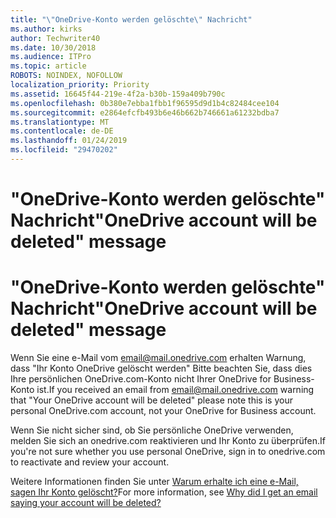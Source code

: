 ```yaml
---
title: "\"OneDrive-Konto werden gelöschte\" Nachricht"
ms.author: kirks
author: Techwriter40
ms.date: 10/30/2018
ms.audience: ITPro
ms.topic: article
ROBOTS: NOINDEX, NOFOLLOW
localization_priority: Priority
ms.assetid: 16645f44-219e-4f2a-b30b-159a409b790c
ms.openlocfilehash: 0b380e7ebba1fbb1f96595d9d1b4c82484cee104
ms.sourcegitcommit: e2864efcfb493b6e46b662b746661a61232bdba7
ms.translationtype: MT
ms.contentlocale: de-DE
ms.lasthandoff: 01/24/2019
ms.locfileid: "29470202"
---
```

# <a name="onedrive-account-will-be-deleted-message"></a><span data-ttu-id="24665-102">"OneDrive-Konto werden gelöschte" Nachricht</span><span class="sxs-lookup"><span data-stu-id="24665-102">"OneDrive account will be deleted" message</span></span>

# <a name="onedrive-account-will-be-deleted-message"></a><span data-ttu-id="24665-103">"OneDrive-Konto werden gelöschte" Nachricht</span><span class="sxs-lookup"><span data-stu-id="24665-103">"OneDrive account will be deleted" message</span></span>

<span data-ttu-id="24665-104">Wenn Sie eine e-Mail vom email@mail.onedrive.com erhalten Warnung, dass "Ihr Konto OneDrive gelöscht werden" Bitte beachten Sie, dass dies Ihre persönlichen OneDrive.com-Konto nicht Ihrer OneDrive for Business-Konto ist.</span><span class="sxs-lookup"><span data-stu-id="24665-104">If you received an email from email@mail.onedrive.com warning that "Your OneDrive account will be deleted" please note this is your personal OneDrive.com account, not your OneDrive for Business account.</span></span> 
  
<span data-ttu-id="24665-105">Wenn Sie nicht sicher sind, ob Sie persönliche OneDrive verwenden, melden Sie sich an onedrive.com reaktivieren und Ihr Konto zu überprüfen.</span><span class="sxs-lookup"><span data-stu-id="24665-105">If you're not sure whether you use personal OneDrive, sign in to onedrive.com to reactivate and review your account.</span></span>
  
<span data-ttu-id="24665-106">Weitere Informationen finden Sie unter [Warum erhalte ich eine e-Mail, sagen Ihr Konto gelöscht?](https://go.microsoft.com/fwlink/?linkid=2036151&amp;clcid=0x409)</span><span class="sxs-lookup"><span data-stu-id="24665-106">For more information, see [Why did I get an email saying your account will be deleted?](https://go.microsoft.com/fwlink/?linkid=2036151&amp;clcid=0x409)</span></span>
  

